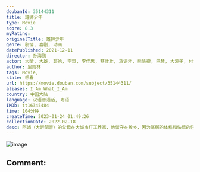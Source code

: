 ```yaml
---
doubanId: 35144311
title: 雄狮少年
type: Movie
score: 8.3
myRating: 
originalTitle: 雄狮少年
genre: 剧情, 喜剧, 动画
datePublished: 2021-12-11
director: 孙海鹏
actor: 大昕, 大雄, 郭皓, 李盟, 李佳思, 蔡壮壮, 马语非, 熊陈捷, 巴赫, 大澄子, 付博文, 秋木, 黄河
author: 里则林
tags: Movie, 
state: 想看
url: https://movie.douban.com/subject/35144311/
aliases: I_Am_What_I_Am
country: 中国大陆
language: 汉语普通话, 粤语
IMDb: tt16345484
time: 104分钟
createTime: 2023-01-24 01:49:26
collectionDate: 2022-02-18
desc: 阿娟（大昕配音）的父母在大城市打工养家，他留守在故乡，因为孱弱的体格和怯懦的性格常常遭到旁人的欺负。一次偶然中，阿娟邂逅了和自己同名的舞狮少女（秋木配音），少女飒爽的英姿和如雷贯耳的话语激起了阿娟...
---
```


![image](p2702755317.jpg)

Comment: 
---

